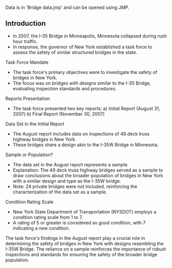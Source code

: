 Data is in 'Bridge data.jmp' and can be opened using JMP.

## Introduction
- In 2007, the I-35 Bridge in Minneapolis, Minnesota collapsed during rush hour traffic.
- In response, the governor of New York established a task force to assess the safety of similar structured bridges in the state.

Task Force Mandate
- The task force's primary objectives were to investigate the safety of bridges in New York.
- The focus was on bridges with designs similar to the I-35 Bridge, evaluating inspection standards and procedures.

Reports Presentation
- The task force presented two key reports:
a) Initial Report (August 31, 2007)
b) Final Report (November 30, 2007)

Data Set in the Initial Report
- The August report includes data on inspections of 49 deck truss highway bridges in New York.
- These bridges share a design akin to the I-35W Bridge in Minnesota.

Sample or Population?
- The data set in the August report represents a sample.
- Explanation: The 49 deck truss highway bridges served as a sample to draw conclusions about the broader population of bridges in New York with a similar design and type as the I-35W bridge.
- Note: 24 private bridges were not included, reinforcing the characterization of the data set as a sample.

Condition Rating Scale
- New York State Department of Transportation (NYSDOT) employs a condition rating scale from 1 to 7.
- A rating of 5 or greater is considered as good condition, with 7 indicating a new condition.

The task force's findings in the August report play a crucial role in determining the safety of bridges in New York with designs resembling the I-35W Bridge. The reliance on a sample reinforces the importance of robust inspections and standards for ensuring the safety of the broader bridge population.

